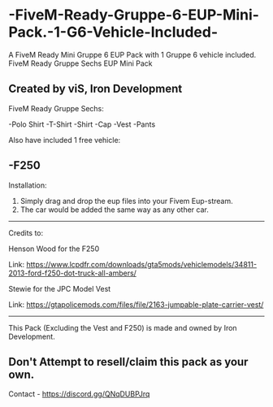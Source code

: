 # -FiveM-Ready-Gruppe-6-EUP-Mini-Pack.-1-G6-Vehicle-Included-
A FiveM Ready Mini Gruppe 6 EUP Pack with 1 Gruppe 6 vehicle included.
FiveM Ready Gruppe Sechs EUP Mini Pack

Created by viS, Iron Development
--------------------------------------------
FiveM Ready Gruppe Sechs:

-Polo Shirt
-T-Shirt
-Shirt
-Cap
-Vest
-Pants

Also have included 1 free vehicle:

-F250
-------------------------------------------
Installation:

1. Simply drag and drop the eup files into your Fivem Eup-stream.
2. The car would be added the same way as any other car.
-------------------------------------------
Credits to:

Henson Wood for the F250

Link: https://www.lcpdfr.com/downloads/gta5mods/vehiclemodels/34811-2013-ford-f250-dot-truck-all-ambers/

Stewie for the JPC Model Vest

Link: https://gtapolicemods.com/files/file/2163-jumpable-plate-carrier-vest/

----------------------------------------------

This Pack (Excluding the Vest and F250) is made and owned by Iron Development.

Don't Attempt to resell/claim this pack as your own.
-----------------------------------------------
Contact - https://discord.gg/QNqDUBPJrq

